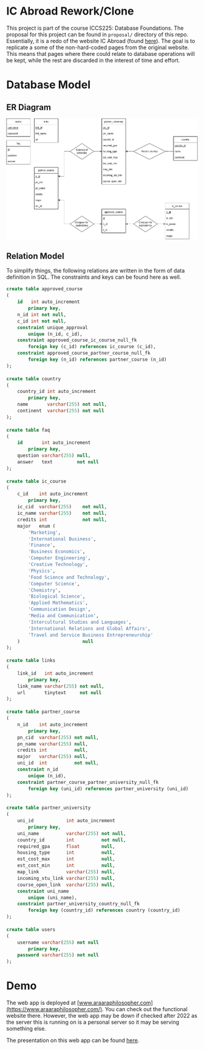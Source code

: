 # IC Abroad Rework/Clone

This project is part of the course ICCS225: Database Foundations. The proposal for this project can
be found in `proposal/` directory of this repo. Essentially, it is a redo of the website IC Abroad
(found [here](https://sites.google.com/mahidol.edu/icabroad/home)). The goal is to replicate a some
of the non-hard-coded pages from the original website. This means that pages where there could relate
to database operations will be kept, while the rest are discarded in the interest of time and effort.

# Database Model

## ER Diagram

![ER diagram](report/er-diagram.jpg)

## Relation Model

To simplify things, the following relations are written in the form of data definition in SQL. The constraints and keys can be found here as well.

```sql
create table approved_course
(
    id   int auto_increment
        primary key,
    n_id int not null,
    c_id int not null,
    constraint unique_approval
        unique (n_id, c_id),
    constraint approved_course_ic_course_null_fk
        foreign key (c_id) references ic_course (c_id),
    constraint approved_course_partner_course_null_fk
        foreign key (n_id) references partner_course (n_id)
);

create table country
(
    country_id int auto_increment
        primary key,
    name       varchar(255) not null,
    continent  varchar(255) not null
);

create table faq
(
    id       int auto_increment
        primary key,
    question varchar(255) null,
    answer   text         not null
);

create table ic_course
(
    c_id    int auto_increment
        primary key,
    ic_cid  varchar(255)    not null,
    ic_name varchar(255)    not null,
    credits int             not null,
    major   enum (
        'Marketing',
        'International Business',
        'Finance',
        'Business Economics',
        'Computer Engineering',
        'Creative Technology',
        'Physics',
        'Food Science and Technology',
        'Computer Science',
        'Chemistry',
        'Biological Science',
        'Applied Mathematics',
        'Communication Design',
        'Media and Communication',
        'Intercultural Studies and Languages',
        'International Relations and Global Affairs',
        'Travel and Service Business Entrepreneurship'
    )                       null
);

create table links
(
    link_id   int auto_increment
        primary key,
    link_name varchar(255) not null,
    url       tinytext     not null
);

create table partner_course
(
    n_id    int auto_increment
        primary key,
    pn_cid  varchar(255) not null,
    pn_name varchar(255) null,
    credits int          null,
    major   varchar(255) null,
    uni_id  int          not null,
    constraint n_id
        unique (n_id),
    constraint partner_course_partner_university_null_fk
        foreign key (uni_id) references partner_university (uni_id)
);

create table partner_university
(
    uni_id            int auto_increment
        primary key,
    uni_name          varchar(255) not null,
    country_id        int          not null,
    required_gpa      float        null,
    housing_type      int          null,
    est_cost_max      int          null,
    est_cost_min      int          null,
    map_link          varchar(255) null,
    incoming_stu_link varchar(255) null,
    course_open_link  varchar(255) null,
    constraint uni_name
        unique (uni_name),
    constraint partner_university_country_null_fk
        foreign key (country_id) references country (country_id)
);

create table users
(
    username varchar(255) not null
        primary key,
    password varchar(255) not null
);
```

# Demo

The web app is deployed at [www.araaraphilosopher.com](https://www.araaraphilosopher.com/).
You can check out the functional website there. However, the web app may be down if checked
after 2022 as the server this is running on is a personal server so it may be serving
something else.

The presentation on this web app can be found [here](https://www.youtube.com/watch?v=dQw4w9WgXcQ&ab_channel=RickAstley).
